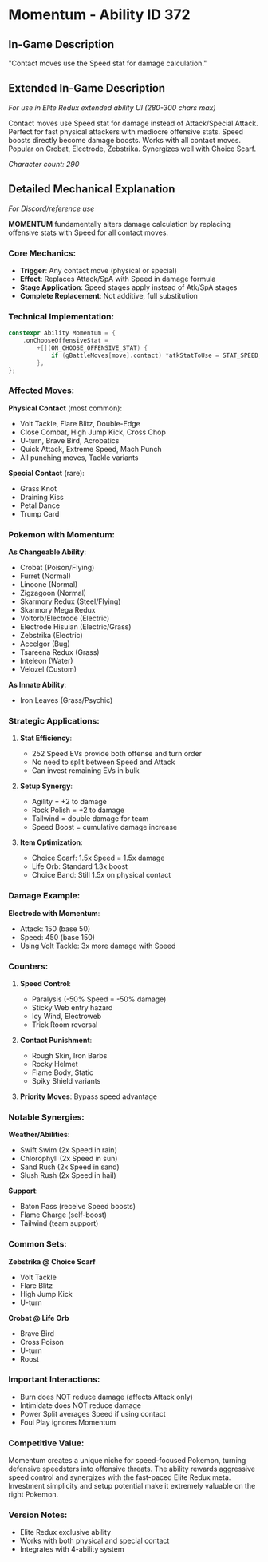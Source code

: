 # Momentum - Ability ID 372

## In-Game Description
"Contact moves use the Speed stat for damage calculation."

## Extended In-Game Description
*For use in Elite Redux extended ability UI (280-300 chars max)*

Contact moves use Speed stat for damage instead of Attack/Special Attack. Perfect for fast physical attackers with mediocre offensive stats. Speed boosts directly become damage boosts. Works with all contact moves. Popular on Crobat, Electrode, Zebstrika. Synergizes well with Choice Scarf.

*Character count: 290*

## Detailed Mechanical Explanation
*For Discord/reference use*

**MOMENTUM** fundamentally alters damage calculation by replacing offensive stats with Speed for all contact moves.

### Core Mechanics:
- **Trigger**: Any contact move (physical or special)
- **Effect**: Replaces Attack/SpA with Speed in damage formula
- **Stage Application**: Speed stages apply instead of Atk/SpA stages
- **Complete Replacement**: Not additive, full substitution

### Technical Implementation:
```cpp
constexpr Ability Momentum = {
    .onChooseOffensiveStat =
        +[](ON_CHOOSE_OFFENSIVE_STAT) {
            if (gBattleMoves[move].contact) *atkStatToUse = STAT_SPEED;
        },
};
```

### Affected Moves:
**Physical Contact** (most common):
- Volt Tackle, Flare Blitz, Double-Edge
- Close Combat, High Jump Kick, Cross Chop
- U-turn, Brave Bird, Acrobatics
- Quick Attack, Extreme Speed, Mach Punch
- All punching moves, Tackle variants

**Special Contact** (rare):
- Grass Knot
- Draining Kiss
- Petal Dance
- Trump Card

### Pokemon with Momentum:

**As Changeable Ability**:
- Crobat (Poison/Flying)
- Furret (Normal)
- Linoone (Normal)
- Zigzagoon (Normal)
- Skarmory Redux (Steel/Flying)
- Skarmory Mega Redux
- Voltorb/Electrode (Electric)
- Electrode Hisuian (Electric/Grass)
- Zebstrika (Electric)
- Accelgor (Bug)
- Tsareena Redux (Grass)
- Inteleon (Water)
- Velozel (Custom)

**As Innate Ability**:
- Iron Leaves (Grass/Psychic)

### Strategic Applications:

1. **Stat Efficiency**:
   - 252 Speed EVs provide both offense and turn order
   - No need to split between Speed and Attack
   - Can invest remaining EVs in bulk

2. **Setup Synergy**:
   - Agility = +2 to damage
   - Rock Polish = +2 to damage
   - Tailwind = double damage for team
   - Speed Boost = cumulative damage increase

3. **Item Optimization**:
   - Choice Scarf: 1.5x Speed = 1.5x damage
   - Life Orb: Standard 1.3x boost
   - Choice Band: Still 1.5x on physical contact

### Damage Example:
**Electrode with Momentum**:
- Attack: 150 (base 50)
- Speed: 450 (base 150)
- Using Volt Tackle: 3x more damage with Speed

### Counters:
1. **Speed Control**:
   - Paralysis (-50% Speed = -50% damage)
   - Sticky Web entry hazard
   - Icy Wind, Electroweb
   - Trick Room reversal

2. **Contact Punishment**:
   - Rough Skin, Iron Barbs
   - Rocky Helmet
   - Flame Body, Static
   - Spiky Shield variants

3. **Priority Moves**: Bypass speed advantage

### Notable Synergies:

**Weather/Abilities**:
- Swift Swim (2x Speed in rain)
- Chlorophyll (2x Speed in sun)
- Sand Rush (2x Speed in sand)
- Slush Rush (2x Speed in hail)

**Support**:
- Baton Pass (receive Speed boosts)
- Flame Charge (self-boost)
- Tailwind (team support)

### Common Sets:

**Zebstrika @ Choice Scarf**
- Volt Tackle
- Flare Blitz
- High Jump Kick
- U-turn

**Crobat @ Life Orb**
- Brave Bird
- Cross Poison
- U-turn
- Roost

### Important Interactions:
- Burn does NOT reduce damage (affects Attack only)
- Intimidate does NOT reduce damage
- Power Split averages Speed if using contact
- Foul Play ignores Momentum

### Competitive Value:
Momentum creates a unique niche for speed-focused Pokemon, turning defensive speedsters into offensive threats. The ability rewards aggressive speed control and synergizes with the fast-paced Elite Redux meta. Investment simplicity and setup potential make it extremely valuable on the right Pokemon.

### Version Notes:
- Elite Redux exclusive ability
- Works with both physical and special contact
- Integrates with 4-ability system
